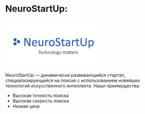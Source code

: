 # NeuroStartUp:
![logo](image.png)

NeuroStartUp — динамически развивающийся стартап, специализирующийся на поиске с использованием новейших технологий искусственного интеллекта. Наши преимущества:
 - Высокая точность поиска
 - Высокая скорость поиска
 - Низкая цена
